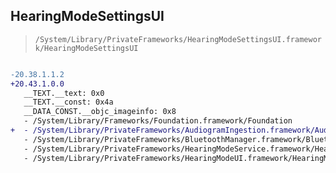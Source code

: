 ## HearingModeSettingsUI

> `/System/Library/PrivateFrameworks/HearingModeSettingsUI.framework/HearingModeSettingsUI`

```diff

-20.38.1.1.2
+20.43.1.0.0
   __TEXT.__text: 0x0
   __TEXT.__const: 0x4a
   __DATA_CONST.__objc_imageinfo: 0x8
   - /System/Library/Frameworks/Foundation.framework/Foundation
+  - /System/Library/PrivateFrameworks/AudiogramIngestion.framework/AudiogramIngestion
   - /System/Library/PrivateFrameworks/BluetoothManager.framework/BluetoothManager
   - /System/Library/PrivateFrameworks/HearingModeService.framework/HearingModeService
   - /System/Library/PrivateFrameworks/HearingModeUI.framework/HearingModeUI

```
